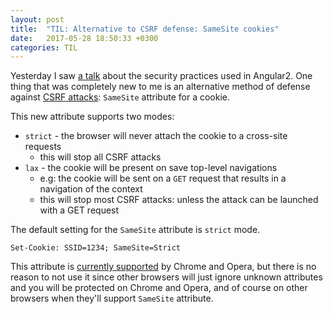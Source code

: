 ```yaml
---
layout: post
title:  "TIL: Alternative to CSRF defense: SameSite cookies"
date:   2017-05-28 18:50:33 +0300
categories: TIL
---
```


Yesterday I saw [a talk](https://www.youtube.com/watch?v=wAS2M_VrigQ) about the security practices used in Angular2. One thing that was completely new to me is an alternative method of defense against [CSRF attacks](https://en.wikipedia.org/wiki/Cross-site_request_forgery): `SameSite` attribute for a cookie.

This new attribute supports two modes:
* `strict` - the browser will never attach the cookie to a cross-site requests
  * this will stop all CSRF attacks
* `lax` - the cookie will be present on save top-level navigations
  * e.g: the cookie will be sent on a `GET` request 	that	results	in	a	navigation	of	the	context
  * this will stop most CSRF attacks: unless	the	attack	can	be	launched	with	a	GET	request

The default setting for the `SameSite` attribute is `strict` mode.

`Set-Cookie: SSID=1234; SameSite=Strict`

This attribute is [currently supported](http://caniuse.com/#search=samesite) by Chrome and Opera, but there is no reason to not use it since other browsers will just ignore unknown attributes and you will be protected on Chrome and Opera, and of course on other browsers when they'll support `SameSite` attribute.
